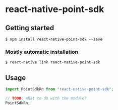 # react-native-point-sdk

## Getting started

`$ npm install react-native-point-sdk --save`

### Mostly automatic installation

`$ react-native link react-native-point-sdk`

## Usage

```javascript
import PointSdkRn from "react-native-point-sdk";

// TODO: What to do with the module?
PointSdkRn;
```

